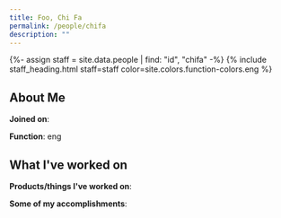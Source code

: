 ```yaml
---
title: Foo, Chi Fa
permalink: /people/chifa
description: ""
---
```


{%- assign staff = site.data.people | find: "id", "chifa" -%}
{% include staff_heading.html staff=staff color=site.colors.function-colors.eng %}

## About Me

**Joined on**: 

**Function**: eng

## What I've worked on

**Products/things I've worked on**:


**Some of my accomplishments**:

